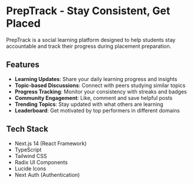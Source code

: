 # PrepTrack - Stay Consistent, Get Placed

PrepTrack is a social learning platform designed to help students stay accountable and track their progress during placement preparation.

## Features

- **Learning Updates**: Share your daily learning progress and insights
- **Topic-based Discussions**: Connect with peers studying similar topics
- **Progress Tracking**: Monitor your consistency with streaks and badges
- **Community Engagement**: Like, comment and save helpful posts
- **Trending Topics**: Stay updated with what others are learning
- **Leaderboard**: Get motivated by top performers in different domains

## Tech Stack

- Next.js 14 (React Framework)
- TypeScript
- Tailwind CSS
- Radix UI Components
- Lucide Icons
- Next Auth (Authentication)
